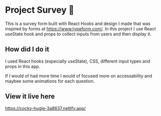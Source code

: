 # Project Survey :raising_hand:

This is a survey form built with React Hooks and design I made that was inspired by forms at https://www.typeform.com/. In this project I use React useState hook and props to collect inputs from users and then display it.

## How did I do it

I used React hooks (especially useState), CSS, different input types and props in this app.

If I would of had more time I would of focused more on accessability and maybee some animations for each question.

## View it live here

https://cocky-hugle-3a8637.netlify.app/
